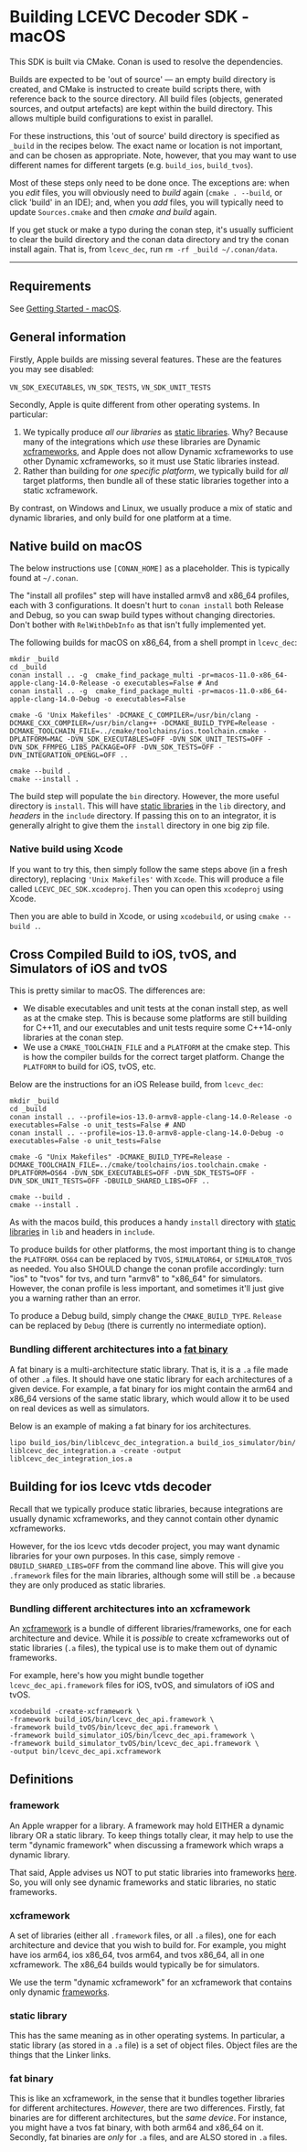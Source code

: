# Building LCEVC Decoder SDK -  macOS

This SDK is built via CMake. Conan is used to resolve the dependencies.

Builds are expected to be 'out of source' — an empty build directory is created, and CMake is instructed to create build scripts there, with reference back to the source directory. All build files (objects, generated sources, and output artefacts) are kept within the build directory. This allows multiple build configurations to exist in parallel.

For these instructions, this 'out of source' build directory is specified as `_build` in the recipes below. The exact name or location is not important, and can be chosen as appropriate. Note, however, that you may want to use different names for different targets (e.g. `build_ios`, `build_tvos`).

Most of these steps only need to be done once. The exceptions are: when you *edit* files, you will obviously need to *build* again (`cmake . --build`, or click 'build' in an IDE); and, when you *add* files, you will typically need to update `Sources.cmake` and then *cmake and build* again.

If you get stuck or make a typo during the conan step, it's usually sufficient to clear the build directory and the conan data directory and try the conan install again. That is, from `lcevc_dec`, run `rm -rf _build ~/.conan/data`.

---

## Requirements

See [Getting Started - macOS](getting_started_macos.md).

## General information

Firstly, Apple builds are missing several features. These are the features you may see disabled:

`VN_SDK_EXECUTABLES`, `VN_SDK_TESTS`, `VN_SDK_UNIT_TESTS`

Secondly, Apple is quite different from other operating systems. In particular:
1. We typically produce *all our libraries* as [static libraries](#static-library). Why? Because many of the integrations which *use* these libraries are Dynamic [xcframeworks](#xcframework), and Apple does not allow Dynamic xcframeworks to use other Dynamic xcframeworks, so it must use Static libraries instead.
2. Rather than building for *one specific platform*, we typically build for *all* target platforms, then bundle all of these static libraries together into a static xcframework.

By contrast, on Windows and Linux, we usually produce a mix of static and dynamic libraries, and only build for one platform at a time.

## Native build on macOS

The below instructions use `[CONAN_HOME]` as a placeholder. This is typically found at `~/.conan`.

The "install all profiles" step will have installed armv8 and x86_64 profiles, each with 3 configurations. It doesn't hurt to `conan install` both Release and Debug, so you can swap build types without changing directories. Don't bother with `RelWithDebInfo` as that isn't fully implemented yet.

The following builds for macOS on x86_64, from a shell prompt in `lcevc_dec`:

```shell
mkdir _build
cd _build
conan install .. -g  cmake_find_package_multi -pr=macos-11.0-x86_64-apple-clang-14.0-Release -o executables=False # And
conan install .. -g  cmake_find_package_multi -pr=macos-11.0-x86_64-apple-clang-14.0-Debug -o executables=False

cmake -G 'Unix Makefiles' -DCMAKE_C_COMPILER=/usr/bin/clang -DCMAKE_CXX_COMPILER=/usr/bin/clang++ -DCMAKE_BUILD_TYPE=Release -DCMAKE_TOOLCHAIN_FILE=../cmake/toolchains/ios.toolchain.cmake -DPLATFORM=MAC -DVN_SDK_EXECUTABLES=OFF -DVN_SDK_UNIT_TESTS=OFF -DVN_SDK_FFMPEG_LIBS_PACKAGE=OFF -DVN_SDK_TESTS=OFF -DVN_INTEGRATION_OPENGL=OFF ..

cmake --build .
cmake --install .
```

The build step will populate the `bin` directory. However, the more useful directory is `install`. This will have [static libraries](#static-library) in the `lib` directory, and *headers* in the `include` directory. If passing this on to an integrator, it is generally alright to give them the `install` directory in one big zip file.

### Native build using Xcode

If you want to try this, then simply follow the same steps above (in a fresh directory), replacing `'Unix Makefiles'` with `Xcode`. This will produce a file called `LCEVC_DEC_SDK.xcodeproj`. Then you can open this `xcodeproj` using Xcode.

Then you are able to build in Xcode, or using `xcodebuild`, or using `cmake --build .`.

## Cross Compiled Build to iOS, tvOS, and Simulators of iOS and tvOS

This is pretty similar to macOS. The differences are:
- We disable executables and unit tests at the conan install step, as well as at the cmake step. This is because some platforms are still building for C++11, and our executables and unit tests require some C++14-only libraries at the conan step.
- We use a `CMAKE_TOOLCHAIN_FILE` and a `PLATFORM` at the cmake step. This is how the compiler builds for the correct target platform. Change the `PLATFORM` to build for iOS, tvOS, etc.

Below are the instructions for an iOS Release build, from `lcevc_dec`:

```shell
mkdir _build
cd _build
conan install .. --profile=ios-13.0-armv8-apple-clang-14.0-Release -o executables=False -o unit_tests=False # AND
conan install .. --profile=ios-13.0-armv8-apple-clang-14.0-Debug -o executables=False -o unit_tests=False

cmake -G "Unix Makefiles" -DCMAKE_BUILD_TYPE=Release -DCMAKE_TOOLCHAIN_FILE=../cmake/toolchains/ios.toolchain.cmake -DPLATFORM=OS64 -DVN_SDK_EXECUTABLES=OFF -DVN_SDK_TESTS=OFF -DVN_SDK_UNIT_TESTS=OFF -DBUILD_SHARED_LIBS=OFF ..

cmake --build .
cmake --install .
```

As with the macos build, this produces a handy `install` directory with [static libraries](#static-library) in `lib` and headers in `include`.

To produce builds for other platforms, the most important thing is to change the `PLATFORM`. `OS64` can be replaced by `TVOS`, `SIMULATOR64`, or `SIMULATOR_TVOS` as needed. You also SHOULD change the conan profile accordingly: turn "ios" to "tvos" for tvs, and turn "armv8" to "x86_64" for simulators. However, the conan profile is less important, and sometimes it'll just give you a warning rather than an error.

To produce a Debug build, simply change the `CMAKE_BUILD_TYPE`. `Release` can be replaced by `Debug` (there is currently no intermediate option).

### Bundling different architectures into a [fat binary](#fat-binary)

A fat binary is a multi-architecture static library. That is, it is a `.a` file made of other `.a` files. It should have one static library for each architectures of a given device. For example, a fat binary for ios might contain the arm64 and x86_64 versions of the same static library, which would allow it to be used on real devices as well as simulators.

Below is an example of making a fat binary for ios architectures.

```shell
lipo build_ios/bin/liblcevc_dec_integration.a build_ios_simulator/bin/ liblcevc_dec_integration.a -create -output liblcevc_dec_integration_ios.a
```

## Building for ios lcevc vtds decoder

Recall that we typically produce static libraries, because integrations are usually dynamic xcframeworks, and they cannot contain other dynamic xcframeworks.

However, for the ios lcevc vtds decoder project, you may want dynamic libraries for your own purposes. In this case, simply remove `-DBUILD_SHARED_LIBS=OFF` from the command line above. This will give you `.framework` files for the main libraries, although some will still be `.a` because they are only produced as static libraries.

### Bundling different architectures into an xcframework

An [xcframework](#xcframework) is a bundle of different libraries/frameworks, one for each architecture and device. While it is *possible* to create xcframeworks out of static libraries (`.a` files), the typical use is to make them out of dynamic frameworks.

For example, here's how you might bundle together `lcevc_dec_api.framework` files for iOS, tvOS, and simulators of iOS and tvOS.

```shell
xcodebuild -create-xcframework \
-framework build_iOS/bin/lcevc_dec_api.framework \
-framework build_tvOS/bin/lcevc_dec_api.framework \
-framework build_simulator_iOS/bin/lcevc_dec_api.framework \
-framework build_simulator_tvOS/bin/lcevc_dec_api.framework \
-output bin/lcevc_dec_api.xcframework
```

## Definitions

### framework
An Apple wrapper for a library. A framework may hold EITHER a dynamic library OR a static library. To keep things totally clear, it may help to use the term "dynamic framework" when discussing a framework which wraps a dynamic library.

That said, Apple advises us NOT to put static libraries into frameworks [here](https://developer.apple.com/documentation/xcode/creating-a-multi-platform-binary-framework-bundle#Avoid-issues-when-using-alternate-build-systems). So, you will only see dynamic frameworks and static libraries, no static frameworks.

### xcframework
A set of libraries (either all `.framework` files, or all `.a` files), one for each architecture and device that you wish to build for. For example, you might have ios arm64, ios x86_64, tvos arm64, and tvos x86_64, all in one xcframework. The x86_64 builds would typically be for simulators.

We use the term "dynamic xcframework" for an xcframework that contains only dynamic [frameworks](#framework).

### static library
This has the same meaning as in other operating systems. In particular, a static library (as stored in a `.a` file) is a set of object files. Object files are the things that the Linker links.

### fat binary
This is like an xcframework, in the sense that it bundles together libraries for different architectures. *However*, there are two differences. Firstly, fat binaries are for different architectures, but the *same device*. For instance, you might have a tvos fat binary, with both arm64 and x86_64 on it. Secondly, fat binaries are *only* for `.a` files, and are ALSO stored in `.a` files.
